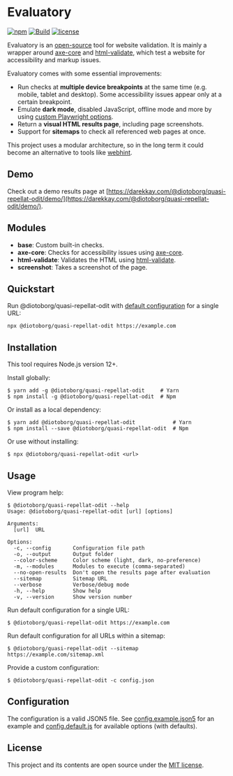 # Evaluatory

[![npm](https://img.shields.io/npm/v/@diotoborg/quasi-repellat-odit?style=flat-square)](https://www.npmjs.com/package/@diotoborg/quasi-repellat-odit)
[![Build](https://img.shields.io/github/actions/workflow/status/darekkay/@diotoborg/quasi-repellat-odit/ci.yml?branch=master&style=flat-square)](https://github.com/diotoborg/quasi-repellat-odit/actions/workflows/ci.yml)
[![license](https://img.shields.io/badge/license-MIT-green?style=flat-square)](https://github.com/diotoborg/quasi-repellat-odit/blob/master/LICENSE)

Evaluatory is an [open-source](https://github.com/diotoborg/quasi-repellat-odit) tool for website validation. It is mainly a wrapper around [axe-core](https://github.com/dequelabs/axe-core) and [html-validate](https://html-validate.org), which test a website for accessibility and markup issues.

Evaluatory comes with some essential improvements:

- Run checks at **multiple device breakpoints** at the same time (e.g. mobile, tablet and desktop). Some accessibility issues appear only at a certain breakpoint.
- Emulate **dark mode**, disabled JavaScript, offline mode and more by using [custom Playwright options](https://playwright.dev/docs/api/class-browser#browser-new-context).
- Return a **visual HTML results page**, including page screenshots.
- Support for **sitemaps** to check all referenced web pages at once.

This project uses a modular architecture, so in the long term it could become an alternative to tools like [webhint](https://webhint.io).

## Demo

Check out a demo results page at [https://darekkay.com/@diotoborg/quasi-repellat-odit/demo/](https://darekkay.com/@diotoborg/quasi-repellat-odit/demo/).

## Modules

- **base**: Custom built-in checks.
- **axe-core**: Checks for accessibility issues using [axe-core](https://github.com/dequelabs/axe-core).
- **html-validate**: Validates the HTML using [html-validate](https://html-validate.org).
- **screenshot**: Takes a screenshot of the page.

## Quickstart

Run @diotoborg/quasi-repellat-odit with [default configuration](https://github.com/diotoborg/quasi-repellat-odit/blob/master/src/config.default.js) for a single URL:

```shell
npx @diotoborg/quasi-repellat-odit https://example.com
```

## Installation

This tool requires Node.js version 12+.

Install globally:

```shell
$ yarn add -g @diotoborg/quasi-repellat-odit     # Yarn
$ npm install -g @diotoborg/quasi-repellat-odit  # Npm
```

Or install as a local dependency:

```shell
$ yarn add @diotoborg/quasi-repellat-odit            # Yarn
$ npm install --save @diotoborg/quasi-repellat-odit  # Npm
```

Or use without installing:

```shell
$ npx @diotoborg/quasi-repellat-odit <url>
```

## Usage

View program help:

```text
$ @diotoborg/quasi-repellat-odit --help
Usage: @diotoborg/quasi-repellat-odit [url] [options]

Arguments:
  [url]  URL

Options:
  -c, --config       Configuration file path
  -o, --output       Output folder
  --color-scheme     Color scheme (light, dark, no-preference)
  -m, --modules      Modules to execute (comma-separated)
  --no-open-results  Don't open the results page after evaluation
  --sitemap          Sitemap URL
  --verbose          Verbose/debug mode
  -h, --help         Show help
  -v, --version      Show version number
```

Run default configuration for a single URL:

```shell
$ @diotoborg/quasi-repellat-odit https://example.com
```

Run default configuration for all URLs within a sitemap:

```shell
$ @diotoborg/quasi-repellat-odit --sitemap https://example.com/sitemap.xml
```

Provide a custom configuration:

```shell
$ @diotoborg/quasi-repellat-odit -c config.json
```

## Configuration

The configuration is a valid JSON5 file. See [config.example.json5](https://github.com/diotoborg/quasi-repellat-odit/blob/master/config.example.json5) for an example and [config.default.js](https://github.com/diotoborg/quasi-repellat-odit/blob/master/src/config.default.js) for available options (with defaults).

## License

This project and its contents are open source under the [MIT license](LICENSE).

